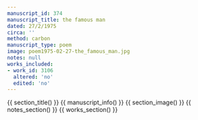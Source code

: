 ```yaml
---
manuscript_id: 374
manuscript_title: the famous man
dated: 27/2/1975
circa: ''
method: carbon
manuscript_type: poem
image: poem1975-02-27-the_famous_man.jpg
notes: null
works_included:
- work_id: 3106
  altered: 'no'
  edited: 'no'
---
```


{{ section_title() }}
{{ manuscript_info() }}
{{ section_image() }}
{{ notes_section() }}
{{ works_section() }}

